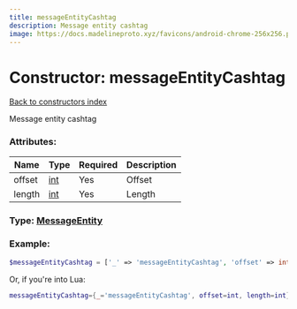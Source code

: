 ```yaml
---
title: messageEntityCashtag
description: Message entity cashtag
image: https://docs.madelineproto.xyz/favicons/android-chrome-256x256.png
---
```

# Constructor: messageEntityCashtag  
[Back to constructors index](index.md)



Message entity cashtag

### Attributes:

| Name     |    Type       | Required | Description |
|----------|---------------|----------|-------------|
|offset|[int](../types/int.md) | Yes|Offset|
|length|[int](../types/int.md) | Yes|Length|



### Type: [MessageEntity](../types/MessageEntity.md)


### Example:

```php
$messageEntityCashtag = ['_' => 'messageEntityCashtag', 'offset' => int, 'length' => int];
```  


Or, if you're into Lua:

```lua
messageEntityCashtag={_='messageEntityCashtag', offset=int, length=int}

```


